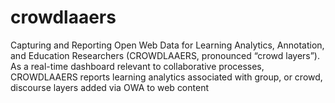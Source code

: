 # crowdlaaers
Capturing and Reporting Open Web Data for Learning Analytics, Annotation, and Education Researchers (CROWDLAAERS, pronounced “crowd layers”). As a real-time dashboard relevant to collaborative processes, CROWDLAAERS reports learning analytics associated with group, or crowd, discourse layers added via OWA to web content
